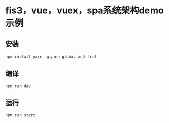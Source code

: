 # fis3，vue，vuex，spa系统架构demo示例
## 安装
```npm install yarn -g```
```yarn global add fis3```
## 编译
```npm run dev```
## 运行
```npm run start```


